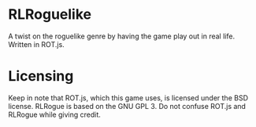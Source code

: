 # RLRoguelike
A twist on the roguelike genre by having the game play out in real life.
Written in ROT.js.


# Licensing
Keep in note that ROT.js, which this game uses, is licensed under the BSD license. RLRogue is based on the GNU GPL 3. Do not confuse ROT.js and RLRogue while giving credit.
